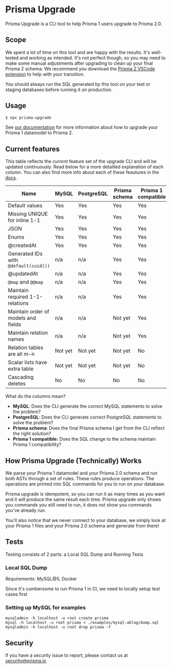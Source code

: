 # Prisma Upgrade

Prisma Upgrade is a CLI tool to help Prisma 1 users upgrade to Prisma 2.0.

## Scope

We spent a lot of time on this tool and are happy with the results. It's well-tested and working as intended. It's not perfect though, so you may need to make some manual adjustments after upgrading to clean up your final Prisma 2 schema. We recommend you download the [Prisma 2 VSCode extension](https://marketplace.visualstudio.com/items?itemName=Prisma.prisma) to help with your transition. 

You should always run the SQL generated by this tool on your test or staging databases before running it on production.

## Usage

```sh
$ npx prisma-upgrade
```

See [our documentation](https://www.prisma.io/docs/guides/upgrade-from-prisma-1/how-to-upgrade#prisma-upgrade-cli) for more information about how to upgrade your Prisma 1 datamodel to Prisma 2.

## Current features

This table reflects the _current_ feature set of the upgrade CLI and will be updated continuously. Read below for a more detailled explanation of each column. You can also find more info about each of these feautures in the [docs](https://www.prisma.io/docs/guides/upgrade-from-prisma-1/schema-incompatibilities).

| Name                                  | MySQL   | PostgreSQL | Prisma schema | Prisma 1 compatible |
| ------------------------------------- | ------- | ---------- | ------------- | ------------------- |
| Default values                        | Yes     | Yes        | Yes           | Yes                 |
| Missing UNIQUE for inline 1-1         | Yes     | Yes        | Yes           | Yes                 |
| JSON                                  | Yes     | Yes        | Yes           | Yes                 |
| Enums                                 | Yes     | Yes        | Yes           | Yes                 |
| @createdAt                            | Yes     | Yes        | Yes           | Yes                 |
| Generated IDs with `@default(cuid())` | n/a     | n/a        | Yes           | Yes                 |
| @updatedAt                            | n/a     | n/a        | Yes           | Yes                 |
| `@map` and `@@map`                    | n/a     | n/a        | Yes           | Yes                 |
| Maintain required 1-1-relations       | n/a     | n/a        | Yes           | Yes                 |
| Maintain order of models and fields   | n/a     | n/a        | Not yet       | Yes                 |
| Maintain relation names               | n/a     | n/a        | Not yet       | Yes                 |
| Relation tables are all m-n           | Not yet | Not yet    | Not yet       | No                  |
| Scalar lists have extra table         | Not yet | Not yet    | Not yet       | No                  |
| Cascading deletes                     | No      | No         | No            | No                  |


What do the columns mean?

- **MySQL**: Does the CLI generate the correct MySQL statements to solve the problem?
- **PostgreSQL**: Does the CLI generate correct PostgreSQL statements to solve the problem?
- **Prisma schema**: Does the final Prisma schema I get from the CLI reflect the right solution?
- **Prisma 1 compatible:** Does the SQL change to the schema maintain Prisma 1 compatibility?

## How Prisma Upgrade (Technically) Works

We parse your Prisma 1 datamodel and your Prisma 2.0 schema and run both ASTs through a set of rules. These rules produce operations. The operations are printed into SQL commands for you to run on your database.

Prisma upgrade is idempotent, so you can run it as many times as you want and it will produce the same result each time. Prisma upgrade only shows you commands you still need to run, it does not show you commands you've already run.

You'll also notice that we never connect to your database, we simply look at your Prisma 1 files and your Prisma 2.0 schema and generate from there!

## Tests

Testing consists of 2 parts: a Local SQL Dump and Running Tests

### Local SQL Dump

_Requirements:_ MySQL@5, Docker

Since it's cumbersome to run Prisma 1 in CI, we need to locally setup test cases first

### Setting up MySQL for examples

```
mysqladmin -h localhost -u root create prisma
mysql -h localhost -u root prisma < ./examples/mysql-ablog/dump.sql
mysqladmin -h localhost -u root drop prisma -f
```

## Security

If you have a security issue to report, please contact us at [security@prisma.io](mailto:security@prisma.io?subject=[GitHub]%20Prisma%202%20Security%20Report%20Upgrade)

